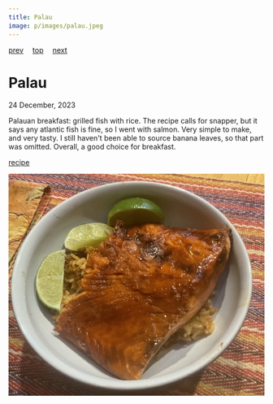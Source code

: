 ```yaml
---
title: Palau
image: p/images/palau.jpeg
---
```

[prev](pakistan.md)&emsp;
[top](../index.md)&emsp;
[next](palestine.md)
# Palau
24 December, 2023

Palauan breakfast: grilled fish with rice. The recipe calls for
snapper, but it says any atlantic fish is fine, so I went with
salmon. Very simple to make, and very tasty. I still haven't been able
to source banana leaves, so that part was omitted. Overall, a good
choice for breakfast.

[recipe](https://www.internationalcuisine.com/grilled-snapper-palau-style/)

![breakfast](images/palau.jpeg)
